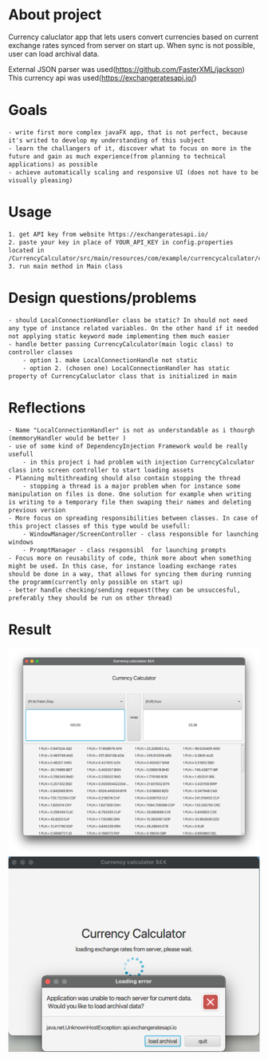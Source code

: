 # About project 
Currency caluclator app that lets users convert currencies based on current exchange rates synced from server on start up. When sync is not possible, user can load archival data. 


External JSON parser was used(https://github.com/FasterXML/jackson)
This currency api was used(https://exchangeratesapi.io/)
# Goals
    - write first more complex javaFX app, that is not perfect, because it's writed to develop my understanding of this subject
    - learn the challangers of it, discover what to focus on more in the future and gain as much experience(from planning to technical applications) as possible
    - achieve automatically scaling and responsive UI (does not have to be visually pleasing)
# Usage
    1. get API key from website https://exchangeratesapi.io/
    2. paste your key in place of YOUR_API_KEY in config.properties located in /CurrencyCalculator/src/main/resources/com/example/currencycalculator/config.properties
    3. run main method in Main class
# Design questions/problems
    - should LocalConnectionHandler class be static? In should not need any type of instance related variables. On the other hand if it needed not applying static keyword made implementing them much easier
    - handle better passing CurrencyCalculator(main logic class) to controller classes 
        - option 1. make LocalConnectionHandle not static 
        - option 2. (chosen one) LocalConnectionHandler has static property of CurrencyCaluclator class that is initialized in main
# Reflections
    - Name "LocalConnectionHandler" is not as understandable as i thourgh (memmoryHandler would be better )
    - use of some kind of DependencyInjection Framework would be really usefull 
        - in this project i had problem with injection CurrencyCalculator class into screen controller to start loading assets
    - Planning multithreading should also contain stopping the thread
        - stopping a thread is a major problem when for instance some manipulation on files is done. One solution for example when writing is writing to a temporary file then swaping their names and deleting previous version
    - More focus on spreading responsibilities between classes. In case of this project classes of this type would be usefull:
        - WindowManager/ScreenController - class responsible for launching windows
        - PromptManager - class responsibl  for launching prompts
    - Focus more on reusability of code, think more about when something might be used. In this case, for instance loading exchange rates should be done in a way, that allows for syncing them during running the programm(currently only possible on start up)
    - better handle checking/sending request(they can be unsuccesful, preferably they should be run on other thread)
# Result 
![result1](result1.png?raw=true "Main Screen")
![result2](result2.png?raw=true "Start Screen")
